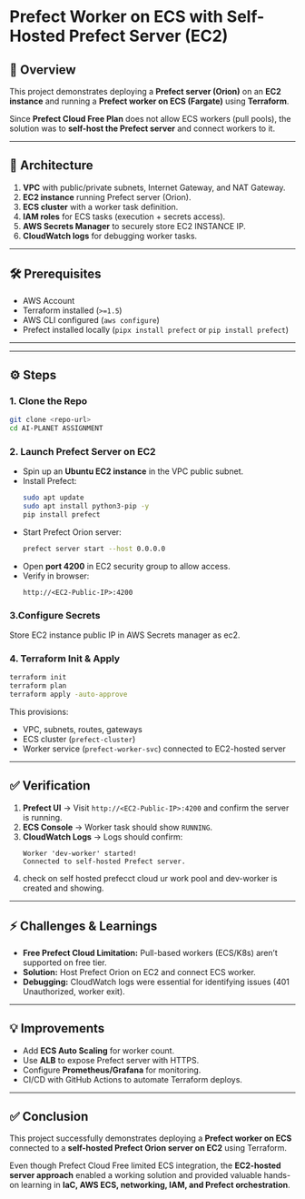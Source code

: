 # Prefect Worker on ECS with Self-Hosted Prefect Server (EC2)

## 📌 Overview
This project demonstrates deploying a **Prefect server (Orion)** on an **EC2 instance** and running a **Prefect worker on ECS (Fargate)** using **Terraform**.

Since **Prefect Cloud Free Plan** does not allow ECS workers (pull pools), the solution was to **self-host the Prefect server** and connect workers to it.

---

## 🚀 Architecture
1. **VPC** with public/private subnets, Internet Gateway, and NAT Gateway.  
2. **EC2 instance** running Prefect server (Orion).  
3. **ECS cluster** with a worker task definition.  
4. **IAM roles** for ECS tasks (execution + secrets access).  
5. **AWS Secrets Manager** to securely store EC2 INSTANCE IP.  
6. **CloudWatch logs** for debugging worker tasks.  

---

## 🛠 Prerequisites
- AWS Account  
- Terraform installed (`>=1.5`)  
- AWS CLI configured (`aws configure`)  
- Prefect installed locally (`pipx install prefect` or `pip install prefect`)  

---


---

## ⚙️ Steps

### 1. Clone the Repo
```bash
git clone <repo-url>
cd AI-PLANET ASSIGNMENT
```

### 2. Launch Prefect Server on EC2
- Spin up an **Ubuntu EC2 instance** in the VPC public subnet.  
- Install Prefect:
  ```bash
  sudo apt update
  sudo apt install python3-pip -y
  pip install prefect
  ```
- Start Prefect Orion server:
  ```bash
  prefect server start --host 0.0.0.0
  ```
- Open **port 4200** in EC2 security group to allow access.  
- Verify in browser:  
  ```
  http://<EC2-Public-IP>:4200
  ```

### 3.Configure Secrets
 Store EC2 instance public IP in AWS Secrets manager as ec2.


### 4. Terraform Init & Apply
```bash
terraform init
terraform plan
terraform apply -auto-approve
```

This provisions:
- VPC, subnets, routes, gateways  
- ECS cluster (`prefect-cluster`)  
- Worker service (`prefect-worker-svc`) connected to EC2-hosted server  


---

## ✅ Verification
1. **Prefect UI** → Visit `http://<EC2-Public-IP>:4200` and confirm the server is running.  
2. **ECS Console** → Worker task should show `RUNNING`.  
3. **CloudWatch Logs** → Logs should confirm:
   ```
   Worker 'dev-worker' started!
   Connected to self-hosted Prefect server.
   ```
 4. check on self hosted prefecct cloud ur work pool and dev-worker is created and showing.

---

## ⚡ Challenges & Learnings
- **Free Prefect Cloud Limitation:** Pull-based workers (ECS/K8s) aren’t supported on free tier.  
- **Solution:** Host Prefect Orion on EC2 and connect ECS worker.  
- **Debugging:** CloudWatch logs were essential for identifying issues (401 Unauthorized, worker exit).  

---

## 💡 Improvements
- Add **ECS Auto Scaling** for worker count.  
- Use **ALB** to expose Prefect server with HTTPS.  
- Configure **Prometheus/Grafana** for monitoring.  
- CI/CD with GitHub Actions to automate Terraform deploys.  

---

## ✅ Conclusion
This project successfully demonstrates deploying a **Prefect worker on ECS** connected to a **self-hosted Prefect Orion server on EC2** using Terraform.

Even though Prefect Cloud Free limited ECS integration, the **EC2-hosted server approach** enabled a working solution and provided valuable hands-on learning in **IaC, AWS ECS, networking, IAM, and Prefect orchestration**.

